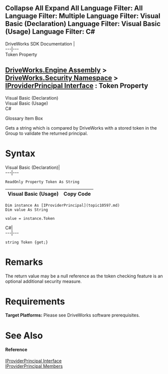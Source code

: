        

 Collapse All Expand All  Language Filter: All  Language Filter: Multiple  Language Filter: Visual Basic (Declaration) Language Filter: Visual Basic (Usage) Language Filter: C#  
---  
DriveWorks SDK Documentation  |   
---|---  
Token Property   
  
[DriveWorks.Engine Assembly](topic2156.md) > [DriveWorks.Security Namespace](topic10574.md) > [IProviderPrincipal Interface](topic10597.md) : Token Property  
---  
  
Visual Basic (Declaration)    
Visual Basic (Usage)    
C# 

Glossary Item Box

Gets a string which is compared by DriveWorks with a stored token in the Group to validate the returned principal. 

# Syntax

Visual Basic (Declaration)|   
---|---  
      
    
    ReadOnly Property Token As String  
  
Visual Basic (Usage)| Copy Code  
---|---  
      
    
    Dim instance As [IProviderPrincipal](topic10597.md)
    Dim value As String
     
    value = instance.Token  
  
C#|   
---|---  
      
    
    string Token {get;}  
  
# Remarks

The return value may be a null reference as the token checking feature is an optional additional security measure.

# Requirements

**Target Platforms:** Please see DriveWorks software prerequisites.

# See Also

#### Reference

[IProviderPrincipal Interface](topic10597.md)   
[IProviderPrincipal Members](topic10598.md)



